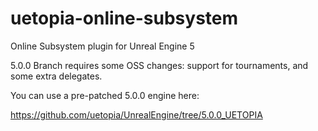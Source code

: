 # uetopia-online-subsystem
Online Subsystem plugin for Unreal Engine 5

5.0.0 Branch requires some OSS changes:  support for tournaments, and some extra delegates.

You can use a pre-patched 5.0.0 engine here:

https://github.com/uetopia/UnrealEngine/tree/5.0.0_UETOPIA

